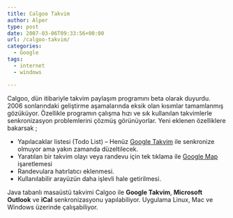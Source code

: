 ```yaml
---
title: Calgoo Takvim
author: Alper
type: post
date: 2007-03-06T09:33:56+00:00
url: /calgoo-takvim/
categories:
  - Google
tags:
  - internet
  - windows

---
```

Calgoo, dün itibariyle takvim paylaşım programını beta olarak duyurdu. 2006 sonlarındaki geliştirme aşamalarında eksik olan kısımlar tamamlanmış gözüküyor. Özellikle programın çalışma hızı ve sık kullanılan takvimlerle senkronizasyon problemlerini çözmüş görünüyorlar. Yeni eklenen özelliklere bakarsak ;<!--more-->

  * Yapılacaklar listesi (Todo List) &#8211; Henüz [Google Takvim][1] ile senkronize olmuyor ama yakın zamanda düzeltilecek.
  * Yaratılan bir takvim olayı veya randevu için tek tıklama ile [Google Map][2] işaretlemesi
  * Randevulara hatırlatıcı eklenmesi.
  * Kullanılabilir arayüzün daha işlevli hale getirilmesi.

<p style="text-align: center">
  <p>
    Java tabanlı masaüstü takvimi Calgoo ile <strong>Google Takvim</strong>, <strong>Microsoft Outlook</strong> ve <strong>iCal</strong> senkronizasyonu yapılabiliyor. Uygulama Linux, Mac ve Windows üzerinde çalışabiliyor.
  </p>

 [1]: http://www.google.com/calendar
 [2]: http://maps.google.com/